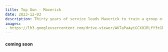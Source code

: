 ```yaml
---
title: Top Gun - Maverick
date: 2023-12-03
description: Thirty years of service leads Maverick to train a group of elite TOPGUN graduates to prepare for a high-profile mission while Maverick battles his past demons.
images: 
- https://lh3.googleusercontent.com/drive-viewer/AK7aPaAyiGCX01RLfY3tGkNc3i8He8m6Mr-q3LrxNaynocG_9Ys4CFbDcxfLX5SPern9aHX8nJSvsVH_vTOCjVYex0WxwJxA=s1600
---
```


#### coming soon

